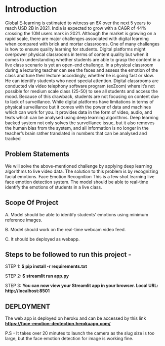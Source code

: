 # Introduction

Global E-learning is estimated to witness an 8X over the next 5 years to reach USD 2B in 2021. India is expected to grow with a CAGR of 44% crossing the 10M users mark in 2021. Although the market is growing on a rapid scale, there are major challenges associated with digital learning when compared with brick and mortar classrooms. One of many challenges is how to ensure quality learning for students. Digital platforms might overpower physical classrooms in terms of content quality but when it comes to understanding whether students are able to grasp the content in a live class scenario is yet an open-end challenge. In a physical classroom during a lecturing teacher can see the faces and assess the emotion of the class and tune their lecture accordingly, whether he is going fast or slow. He can identify students who need special attention. Digital classrooms are conducted via video telephony software program (exZoom) where it’s not possible for medium scale class (25-50) to see all students and access the mood. Because of this drawback, students are not focusing on content due to lack of surveillance. While digital platforms have limitations in terms of physical surveillance but it comes with the power of data and machines which can work for you. It provides data in the form of video, audio, and texts which can be analysed using deep learning algorithms. Deep learning backed system not only solves the surveillance issue, but it also removes the human bias from the system, and all information is no longer in the teacher’s brain rather translated in numbers that can be analysed and tracked

## Problem Statements

We will solve the above-mentioned challenge by applying deep learning algorithms to live video data. The solution to this problem is by recognizing facial emotions. Face Emotion Recognition This is a few shot learning live face emotion detection system. The model should be able to real-time identify the emotions of students in a live class.

## Scope Of Project

A. Model should be able to identify students’ emotions using minimum reference images.

B. Model should work on the real-time webcam video feed.

C. It should be deployed as webapp.

## Steps to be followed to run this project -

STEP 1:
**$ pip install -r requirements.txt**

STEP 2:
**$ streamlit run app.py**

STEP 3:
**You can now view your Streamlit app in your browser. Local URL: http://localhost:8501**

## DEPLOYMENT

The web app is deployed on heroku and can be accessed by this link
**https://face-emotion-dectection.herokuapp.com/**

P.S - It takes over 20 minutes to launch the camera as the slug size is too large, but the face emotion detection for image is working fine.
